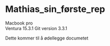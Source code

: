 # Mathias_sin_første_rep
 Macbook pro    
 Ventura 15.3.1
Git version 3.3.1

Dette kommer til å ødellegge documetet